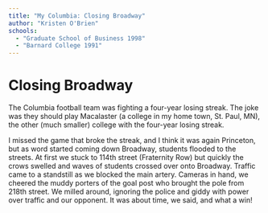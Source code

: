 ```yaml
---
title: "My Columbia: Closing Broadway"
author: "Kristen O'Brien"
schools:
  - "Graduate School of Business 1998"
  - "Barnard College 1991"
---
```


# Closing Broadway

The Columbia football team was fighting a four-year losing streak.  The joke was they should play Macalaster (a college in my home town, St. Paul, MN), the other (much smaller) college with the four-year losing streak.

I missed the game that broke the streak, and I think it was again Princeton, but as word started coming down Broadway, students flooded to the streets.  At first we stuck to 114th street (Fraternity Row) but quickly the crows swelled and waves of students crossed over onto Broadway.  Traffic came to a standstill as we blocked the main artery.  Cameras in hand, we cheered the muddy porters of the goal post who brought the pole from 218th street.  We milled around, ignoring the police and giddy with power over traffic and our opponent.  It was about time, we said, and what a win!
